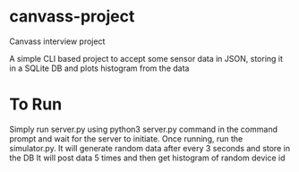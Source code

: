 # canvass-project
 Canvass interview project

A simple CLI based project to accept some sensor data in JSON, storing it in a SQLite DB and plots histogram from the data

# To Run
 Simply run server.py using python3 server.py command in the command prompt and wait for the server to initiate.
 Once running, run the simulator.py. It will generate random data after every 3 seconds and store in the DB
 It will post data 5 times and then get histogram of random device id
